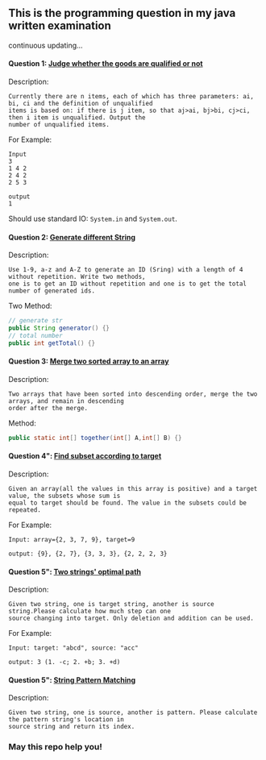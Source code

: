 This is the programming question in my java written examination
-----

continuous updating...

#### Question 1: [Judge whether the goods are qualified or not](./src/main/java/or/hjj/interview/TestQualifiedGood.java)
Description:

    Currently there are n items, each of which has three parameters: ai, bi, ci and the definition of unqualified 
    items is based on: if there is j item, so that aj>ai, bj>bi, cj>ci, then i item is unqualified. Output the 
    number of unqualified items. 
    
For Example:

    Input
    3
    1 4 2
    2 4 2
    2 5 3
    
    output
    1
    
Should use standard IO: `System.in` and `System.out`.
#### Question 2: [Generate different String](./src/main/java/or/hjj/interview/CreatUniqueString.java)
Description:

    Use 1-9, a-z and A-Z to generate an ID (Sring) with a length of 4 without repetition. Write two methods, 
    one is to get an ID without repetition and one is to get the total number of generated ids.
    
Two Method:
```Java
// generate str
public String generator() {}
// total number
public int getTotal() {}
```
#### Question 3: [Merge two sorted array to an array](./src/main/java/or/hjj/interview/TwoArrayMerge.java)
Description:

    Two arrays that have been sorted into descending order, merge the two arrays, and remain in descending 
    order after the merge.

Method:
```Java
public static int[] together(int[] A,int[] B) {}
```
#### Question 4": [Find subset according to target](./src/main/java/or/hjj/interview/FindArraySubset.java)
Description:
    
    Given an array(all the values in this array is positive) and a target value, the subsets whose sum is 
    equal to target should be found. The value in the subsets could be repeated.

For Example:

    Input: array={2, 3, 7, 9}, target=9
    
    output: {9}, {2, 7}, {3, 3, 3}, {2, 2, 2, 3}
    
#### Question 5": [Two strings' optimal path](./src/main/java/or/hjj/interview/OptimalPath.java)
Description:
    
    Given two string, one is target string, another is source string.Please calculate how much step can one
    source changing into target. Only deletion and addition can be used.
    
For Example:

    Input: target: "abcd", source: "acc"
    
    output: 3 (1. -c; 2. +b; 3. +d)
    
#### Question 5": [String Pattern Matching](./src/main/java/or/hjj/interview/match/README.md)
Description:
    
    Given two string, one is source, another is pattern. Please calculate the pattern string's location in 
    source string and return its index.


### May this repo help you!
